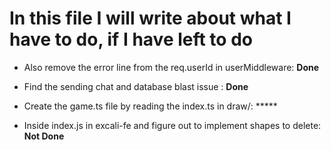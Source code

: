 # In this file I will write about what I have to do, if I have left to do

- Also remove the error line from the req.userId in userMiddleware: **Done**

- Find the sending chat and database blast issue : **Done**

- Create the game.ts file by reading the index.ts in draw/: *****

- Inside index.js in excali-fe and figure out to implement shapes to delete: **Not Done**
